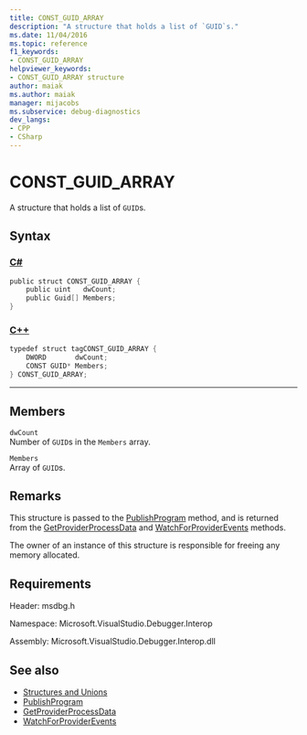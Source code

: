 ```yaml
---
title: CONST_GUID_ARRAY
description: "A structure that holds a list of `GUID`s."
ms.date: 11/04/2016
ms.topic: reference
f1_keywords:
- CONST_GUID_ARRAY
helpviewer_keywords:
- CONST_GUID_ARRAY structure
author: maiak
ms.author: maiak
manager: mijacobs
ms.subservice: debug-diagnostics
dev_langs:
- CPP
- CSharp
---
```

# CONST_GUID_ARRAY

A structure that holds a list of `GUID`s.

## Syntax

### [C#](#tab/csharp)
```csharp
public struct CONST_GUID_ARRAY {
    public uint   dwCount;
    public Guid[] Members;
}
```
### [C++](#tab/cpp)
```cpp
typedef struct tagCONST_GUID_ARRAY {
    DWORD       dwCount;
    CONST GUID* Members;
} CONST_GUID_ARRAY;
```
---

## Members
`dwCount`\
Number of `GUID`s in the `Members` array.

`Members`\
Array of `GUID`s.

## Remarks
This structure is passed to the [PublishProgram](../../../extensibility/debugger/reference/idebugprogrampublisher2-publishprogram.md) method, and is returned from the [GetProviderProcessData](../../../extensibility/debugger/reference/idebugprogramprovider2-getproviderprocessdata.md) and [WatchForProviderEvents](../../../extensibility/debugger/reference/idebugprogramprovider2-watchforproviderevents.md) methods.

The owner of an instance of this structure is responsible for freeing any memory allocated.

## Requirements
Header: msdbg.h

Namespace: Microsoft.VisualStudio.Debugger.Interop

Assembly: Microsoft.VisualStudio.Debugger.Interop.dll

## See also
- [Structures and Unions](../../../extensibility/debugger/reference/structures-and-unions.md)
- [PublishProgram](../../../extensibility/debugger/reference/idebugprogrampublisher2-publishprogram.md)
- [GetProviderProcessData](../../../extensibility/debugger/reference/idebugprogramprovider2-getproviderprocessdata.md)
- [WatchForProviderEvents](../../../extensibility/debugger/reference/idebugprogramprovider2-watchforproviderevents.md)
